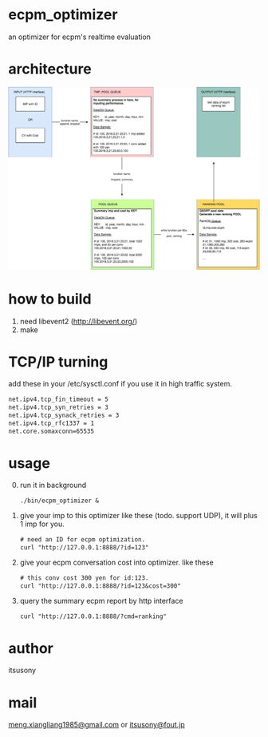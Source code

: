 # ecpm_optimizer
an optimizer for ecpm's realtime evaluation

# architecture

![dataflow](https://raw.githubusercontent.com/itsusony/ecpm_optimizer/master/ecpm.png)

# how to build

1. need libevent2 (http://libevent.org/)
2. make

# TCP/IP turning

add these in your /etc/sysctl.conf if you use it in high traffic system.

```
net.ipv4.tcp_fin_timeout = 5
net.ipv4.tcp_syn_retries = 3
net.ipv4.tcp_synack_retries = 3
net.ipv4.tcp_rfc1337 = 1
net.core.somaxconn=65535
```

# usage

0. run it in background

   ```
   ./bin/ecpm_optimizer &
   ```

1. give your imp to this optimizer like these (todo. support UDP), it will plus 1 imp for you.

    ```
    # need an ID for ecpm optimization.
    curl "http://127.0.0.1:8888/?id=123"
    ```

2. give your ecpm conversation cost into optimizer. like these

    ```
    # this conv cost 300 yen for id:123.
    curl "http://127.0.0.1:8888/?id=123&cost=300"
    ```

3. query the summary ecpm report by http interface

    ```
    curl "http://127.0.0.1:8888/?cmd=ranking"
    ```

# author

itsusony

# mail
meng.xiangliang1985@gmail.com or itsusony@fout.jp
